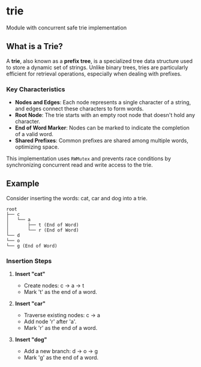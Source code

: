 # trie

Module with concurrent safe trie implementation

[//]: # (## Installation)

[//]: # ()
[//]: # (```bash)

[//]: # (go get github.com/ners1us/trie)

[//]: # (```)

## What is a Trie?

A **trie**, also known as a **prefix tree**, is a specialized tree data structure used to store a dynamic set of strings. Unlike binary trees, tries are particularly efficient for retrieval operations, especially when dealing with prefixes.

### Key Characteristics

- **Nodes and Edges**: Each node represents a single character of a string, and edges connect these characters to form words.
- **Root Node**: The trie starts with an empty root node that doesn't hold any character.
- **End of Word Marker**: Nodes can be marked to indicate the completion of a valid word.
- **Shared Prefixes**: Common prefixes are shared among multiple words, optimizing space.

This implementation uses `RWMutex` and prevents race conditions by synchronizing concurrent read and write access to the trie.

## Example

Consider inserting the words: cat, car and dog into a trie.

```
root
├── c
│   └── a
│       ├── t (End of Word)
│       └── r (End of Word)
└── d
└── o
└── g (End of Word)
```
### Insertion Steps

1. **Insert "cat"**
    - Create nodes: c → a → t
    - Mark 't' as the end of a word.

2. **Insert "car"**
    - Traverse existing nodes: c → a
    - Add node 'r' after 'a'.
    - Mark 'r' as the end of a word.

3. **Insert "dog"**
    - Add a new branch: d → o → g
    - Mark 'g' as the end of a word.
